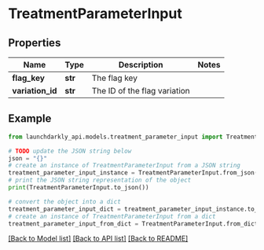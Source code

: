 # TreatmentParameterInput


## Properties

Name | Type | Description | Notes
------------ | ------------- | ------------- | -------------
**flag_key** | **str** | The flag key | 
**variation_id** | **str** | The ID of the flag variation | 

## Example

```python
from launchdarkly_api.models.treatment_parameter_input import TreatmentParameterInput

# TODO update the JSON string below
json = "{}"
# create an instance of TreatmentParameterInput from a JSON string
treatment_parameter_input_instance = TreatmentParameterInput.from_json(json)
# print the JSON string representation of the object
print(TreatmentParameterInput.to_json())

# convert the object into a dict
treatment_parameter_input_dict = treatment_parameter_input_instance.to_dict()
# create an instance of TreatmentParameterInput from a dict
treatment_parameter_input_from_dict = TreatmentParameterInput.from_dict(treatment_parameter_input_dict)
```
[[Back to Model list]](../README.md#documentation-for-models) [[Back to API list]](../README.md#documentation-for-api-endpoints) [[Back to README]](../README.md)



